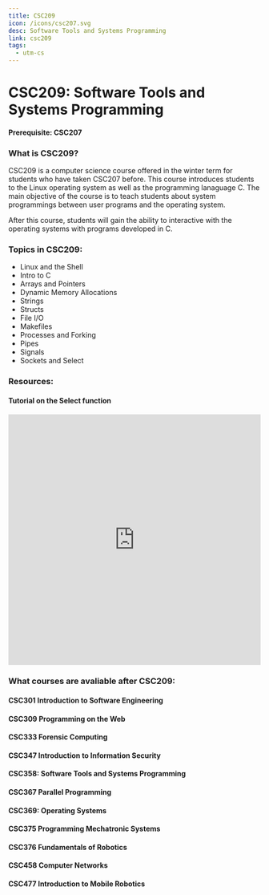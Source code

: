 ```yaml
---
title: CSC209
icon: /icons/csc207.svg
desc: Software Tools and Systems Programming
link: csc209
tags:
  - utm-cs
---
```


# CSC209: Software Tools and Systems Programming
#### Prerequisite: CSC207

<grid-1-x-2 title="Winter 2020 Class Website" img-src="https://i.imgur.com/fFrzlLL.png" link="https://mcs.utm.utoronto.ca/~209/" desc="All credits to Furkan Alaca, Ilir Dema and Andrew Petersen" button="Check it out!"></grid-1-x-2>

### What is CSC209?
CSC209 is a computer science course offered in the winter term for students who have taken CSC207 before. This course introduces students to the Linux operating system as well as the programming lanaguage C. The main objective of the course is to teach students about system programmings between user programs and the operating system.

After this course, students will gain the ability to interactive with the operating systems with programs developed in C.
### Topics in CSC209:
- Linux and the Shell
- Intro to C
- Arrays and Pointers
- Dynamic Memory Allocations
- Strings
- Structs
- File I/O
- Makefiles
- Processes and Forking
- Pipes
- Signals
- Sockets and Select

### Resources:
<grid-1-x-2 title="Beginner Tutorial to C" :reversed="true" img-src="https://online.crbtech.in/wp-content/uploads/2019/03/C-programming-1024x530.png" link="https://www.programiz.com/c-programming" desc="A beginner tutorial for students to learn C!" button="Check it out!"></grid-1-x-2>

<grid-1-x-2 title="All about C Pointers" img-src="https://i.imgur.com/qeTCded.png" link="https://www.cs.yale.edu/homes/aspnes/pinewiki/C(2f)Pointers.html" desc="An indepth explaination and tutorial on C pointers" button="Check it out!"></grid-1-x-2>

<grid-1-x-2 title="Segmentation fault no more!" :reversed="true" img-src="https://www.perforce.com/sites/default/files/image/2018-09/image-blog-qac-errors-cpp-programming.jpg" link="https://www.cs.yale.edu/homes/aspnes/pinewiki/C(2f)Debugging.html" desc="Tutorial on how to debug C program for those pesky Segmentation faults" button="Try it out!"></grid-1-x-2>

#### Tutorial on the Select function 
<iframe width="100%" height="500" src="https://www.youtube.com/embed/qyFwGyTYe-M" frameborder="0" allow="accelerometer; autoplay; clipboard-write; encrypted-media; gyroscope; picture-in-picture" allowfullscreen></iframe>


### What courses are avaliable after CSC209:
#### CSC301 Introduction to Software Engineering
#### CSC309 Programming on the Web
#### CSC333 Forensic Computing
#### CSC347 Introduction to Information Security
#### CSC358: Software Tools and Systems Programming
#### CSC367 Parallel Programming
#### CSC369: Operating Systems
#### CSC375 Programming Mechatronic Systems
#### CSC376 Fundamentals of Robotics
#### CSC458 Computer Networks
#### CSC477 Introduction to Mobile Robotics